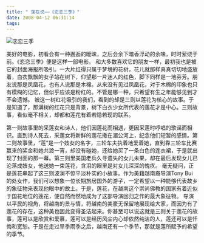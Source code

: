 ```yaml
---
title: " 莲在说——《恋恋三季》"
date: 2008-04-12 06:31:14
tags:
---
```


![恋恋三季](../../../images/2008/04/s1498492.jpg) 

美好的电影，初看会有一种邂逅的暧昧，之后会余下暗香浮动的余味，时时萦绕于前。《恋恋三季》便是这样一部电影。 和大多数喜欢它的朋友一样，最初我也是被它的封面海报所吸引。一大片红得只属于梦境的花树，花儿就那样真真切切地盛放着，白衣飘飘的女子站在树下，仰望那一片迷人的红色，脚下同样是一地芬芳。朋友说那是凤凰花，也有人说那是木棉。从来没有见过凤凰花，对于木棉的印象也只有模糊的记忆，但似乎应该是粉红的。不管是哪一种，只希望有生之年能够见到才不会遗憾。 被这一树红花吸引的我们，看到的却是三则以莲花为核心的故事。于是知道了，那满树的红花只是背景，树下白衣少女所代表的莲花才是中心。三则故事，看似毫不相关，却都和莲花有着若隐若现的联系。 

第一则故事里的采莲女和诗人，他们因莲花而相遇，更因采莲时哼唱的歌谣而相识。直到诗人死去，采莲女将新鲜的莲花撒在湄公河上，纪念他们短暂的感情。第二则故事里，“莲”是一个妓女的名字，三轮车夫执着地爱着她，直到靠三轮车比赛赢来的奖金和她共渡一宵，却没有碰她，还给她买了一条白色的连衣裙，于是就出现了封面的那一幕。第三则里美国老兵久寻遗失的女儿未果，却在最后发现女儿已沦落成妓女，他送她一束莲花，含泪的眼里是对女儿深深的愧疚。 毫无疑问，正是莲花串起了这三则波澜不惊平淡朴实的小故事。作为美籍越南裔导演Tony Bui的处女作，我们可以想象一位长期旅居国外的游子，一定希望以一种能够代表故乡的象征物来表现他眼中的故土。于是，莲花，在越南这个崇尚佛教的国家有着近似于国花地位的莲花，便自然而然地成为了这部导演回归之作的最大象征物。 导演以平民的视角，将越南的景与情，将越南的美豪无保留地展现给大家，而因为有了莲花的存在，这种美也因此变得圣洁起来。你甚至可以说这就是三则关于莲花的故事，莲可以是欣赏和爱慕，莲可以是经历风尘内心却依然纯洁的人，莲还可以是忏悔和宽恕。于是在走过旱季雨季之后，越南还有一个季节，那就是莲所赋予的希望的季节。